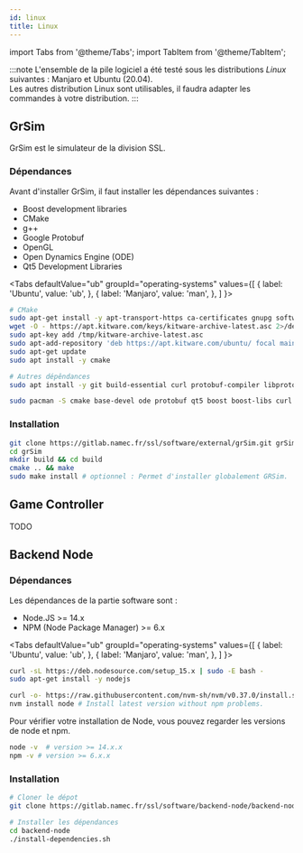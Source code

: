 ```yaml
---
id: linux
title: Linux
---
```


import Tabs from '@theme/Tabs';
import TabItem from '@theme/TabItem';

:::note
L'ensemble de la pile logiciel a été testé sous les distributions _Linux_ suivantes : Manjaro et Ubuntu (20.04).  
Les autres distribution Linux sont utilisables, il faudra adapter les commandes à votre distribution.
:::

## GrSim

GrSim est le simulateur de la division SSL.

### Dépendances

Avant d'installer GrSim, il faut installer les dépendances suivantes :
- Boost development libraries 
- CMake
- g++
- Google Protobuf
- OpenGL
- Open Dynamics Engine (ODE)
- Qt5 Development Libraries

<Tabs
    defaultValue="ub"
    groupId="operating-systems"
    values={[
        { label: 'Ubuntu', value: 'ub', },
        { label: 'Manjaro', value: 'man', },
    ]
}>
<TabItem value="ub">

```bash
# CMake
sudo apt-get install -y apt-transport-https ca-certificates gnupg software-properties-common wget
wget -O - https://apt.kitware.com/keys/kitware-archive-latest.asc 2>/dev/null > /tmp/kitware-archive-latest.asc
sudo apt-key add /tmp/kitware-archive-latest.asc
sudo apt-add-repository 'deb https://apt.kitware.com/ubuntu/ focal main'
sudo apt-get update
sudo apt install -y cmake

# Autres dépêndances
sudo apt install -y git build-essential curl protobuf-compiler libprotobuf-dev qt5-default libqt5opengl5-dev libgl1-mesa-dev libglu1-mesa-dev protobuf-compiler libode-dev libboost-dev
```

</TabItem>
<TabItem value="man">

```bash
sudo pacman -S cmake base-devel ode protobuf qt5 boost boost-libs curl
```

</TabItem>
</Tabs>

### Installation

```bash
git clone https://gitlab.namec.fr/ssl/software/external/grSim.git grSim
cd grSim
mkdir build && cd build 
cmake .. && make
sudo make install # optionnel : Permet d'installer globalement GRSim.
```
## Game Controller

TODO 
## Backend Node

### Dépendances

Les dépendances de la partie software sont :
- Node.JS >= 14.x
- NPM (Node Package Manager) >= 6.x

<Tabs
    defaultValue="ub"
    groupId="operating-systems"
    values={[
        { label: 'Ubuntu', value: 'ub', },
        { label: 'Manjaro', value: 'man', },
    ]
}>
<TabItem value="ub">

```bash
curl -sL https://deb.nodesource.com/setup_15.x | sudo -E bash -
sudo apt-get install -y nodejs
```

</TabItem>
<TabItem value="man">

```bash
curl -o- https://raw.githubusercontent.com/nvm-sh/nvm/v0.37.0/install.sh | bash
nvm install node # Install latest version without npm problems.
```

</TabItem>
</Tabs>

Pour vérifier votre installation de Node, vous pouvez regarder les versions de node et npm.
```bash
node -v  # version >= 14.x.x
npm -v # version >= 6.x.x
```

### Installation

```bash
# Cloner le dépot
git clone https://gitlab.namec.fr/ssl/software/backend-node/backend-node.git --recursive

# Installer les dépendances
cd backend-node
./install-dependencies.sh
```
